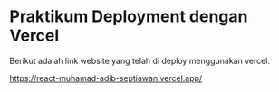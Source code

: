 # Praktikum Deployment dengan Vercel

Berikut adalah link website yang telah di deploy menggunakan vercel.

https://react-muhamad-adib-septiawan.vercel.app/
